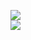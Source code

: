 [![](https://img.shields.io/badge/Made%20With-Github%20Spray-lightgrey.svg?style=for-the-badge&logo=github)](https://github.com/Annihil/github-spray#20591)  
[![](https://i.imgur.com/2DrTn0Z.gif)](https://github.com/Annihil/github-spray)